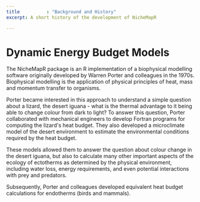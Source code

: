 ```yaml
---
title          : "Background and History"
excerpt: A short history of the development of NicheMapR

---
```

<h1>Dynamic Energy Budget Models</h1>

<p>
The NicheMapR package is an R implementation of a biophysical modelling software originally developed by Warren Porter and colleagues in the 1970s. Biophysical modelling is the application of physical principles of heat, mass and momentum transfer to organisms. 
<p>
Porter became interested in this approach to understand a simple question about a lizard, the desert iguana - what is the thermal advantage to it being able to change colour from dark to light? To answer this question, Porter collaborated with mechanical engineers to develop Fortran programs for computing the lizard's heat budget. They also developed a microclimate model of the desert environment to estimate the environmental conditions required by the heat budget. 
<p>
These models allowed them to answer the question about colour change in the desert iguana, but also to calculate many other important aspects of the ecology of ectotherms as determined by the physical environment, including water loss, energy requirements, and even potential interactions with prey and predators.
<p>
Subsequently, Porter and colleagues developed equivalent heat budget calculations for endotherms (birds and mammals).